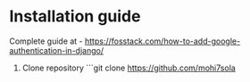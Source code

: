 # Installation guide

Complete guide at - https://fosstack.com/how-to-add-google-authentication-in-django/

1) Clone repository ```git clone https://github.com/mohi7sola